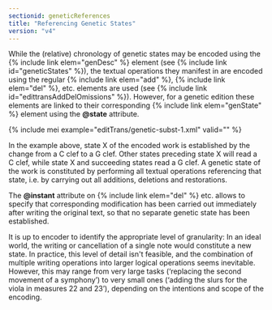 ```yaml
---
sectionid: geneticReferences
title: "Referencing Genetic States"
version: "v4"
---
```


While the (relative) chronology of genetic states may be encoded using the {% include link elem="genDesc" %} element (see {% include link id="geneticStates" %}), the textual operations they manifest in are encoded using the regular {% include link elem="add" %}, {% include link elem="del" %}, etc. elements are used (see {% include link id="edittransAddDelOmissions" %}). However, for a genetic edition these elements are linked to their corresponding {% include link elem="genState" %} element using the **@state** attribute.

{% include mei example="editTrans/genetic-subst-1.xml" valid="" %}

In the example above, state X of the encoded work is established by the change from a C clef to a G clef. Other states preceding state X will read a C clef, while state X and succeeding states read a G clef. A genetic state of the work is constituted by performing all textual operations referencing that state, i.e. by carrying out all additions, deletions and restorations.

The **@instant** attribute on {% include link elem="del" %} etc. allows to specify that corresponding modification has been carried out immediately after writing the original text, so that no separate genetic state has been established.

It is up to encoder to identify the appropriate level of granularity: In an ideal world, the writing or cancellation of a single note would constitute a new state. In practice, this level of detail isn't feasible, and the combination of multiple writing operations into larger logical operations seems inevitable. However, this may range from very large tasks (‘replacing the second movement of a symphony’) to very small ones (‘adding the slurs for the viola in measures 22 and 23’), depending on the intentions and scope of the encoding.
